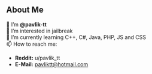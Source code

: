 <h2> About Me </h2>

👋 I’m **@pavlik-tt**<br>
👀 I’m interested in jailbreak<br>
🌱 I’m currently learning C++, C#, Java, PHP, JS and CSS<br>
📫 How to reach me:
- **Reddit:** u/pavlik_tt
- **E-Mail:** pavliktt@hotmail.com

<!---
pavlik-tt/pavlik-tt is a ✨ special ✨ repository because its `README.md` (this file) appears on your GitHub profile.
You can click the Preview link to take a look at your changes.
--->
